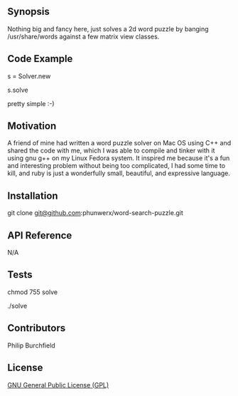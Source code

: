 ## Synopsis

Nothing big and fancy here, just solves a 2d word puzzle by banging /usr/share/words against a few matrix view classes.

## Code Example

s = Solver.new

s.solve

pretty simple :-)

## Motivation

A friend of mine had written a word puzzle solver on Mac OS using C++ and shared the code with me, which I was able to compile and tinker with it using gnu g++ on my Linux Fedora system.  It inspired me because it's a fun and interesting problem without being too complicated, I had some time to kill, and ruby is just a wonderfully small, beautiful, and expressive language.

## Installation

git clone git@github.com:phunwerx/word-search-puzzle.git

## API Reference

N/A

## Tests

chmod 755 solve

./solve

## Contributors

Philip Burchfield

## License

[GNU General Public License (GPL)](https://github.com/phunwerx/word-search-puzzle/blob/master/README.md)

